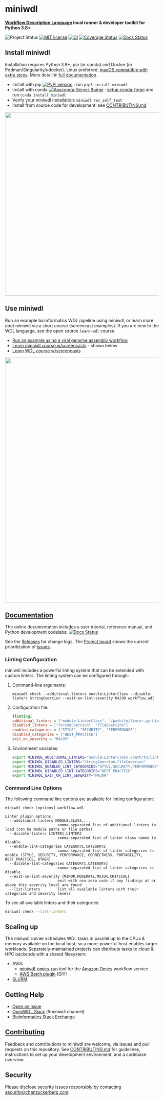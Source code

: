 # miniwdl
**[Workflow Description Language](http://openwdl.org/) local runner & developer toolkit for Python 3.8+**

![Project Status](https://img.shields.io/badge/status-stable-green.svg)
[![MIT license](https://img.shields.io/badge/license-MIT-brightgreen.svg)](https://github.com/chanzuckerberg/miniwdl/blob/main/LICENSE)
[![CI](https://github.com/chanzuckerberg/miniwdl/workflows/CI/badge.svg?branch=main)](https://github.com/chanzuckerberg/miniwdl/actions?query=workflow%3ACI)
[![Coverage Status](https://coveralls.io/repos/github/chanzuckerberg/miniwdl/badge.svg?branch=main)](https://coveralls.io/github/chanzuckerberg/miniwdl?branch=main)
[![Docs Status](https://readthedocs.org/projects/miniwdl/badge/?version=latest)](https://miniwdl.readthedocs.io/en/latest/)

## Install miniwdl

Installation requires Python 3.8+, pip (or conda) and Docker (or Podman/Singularity/udocker). Linux preferred; [macOS compatible with extra steps](https://github.com/chanzuckerberg/miniwdl/issues/145). More detail in [full documentation](https://miniwdl.readthedocs.io/en/latest/getting_started.html).

- Install with pip [![PyPI version](https://img.shields.io/pypi/v/miniwdl.svg)](https://pypi.org/project/miniwdl/) : run `pip3 install miniwdl`
- Install with conda [![Anaconda-Server Badge](https://anaconda.org/conda-forge/miniwdl/badges/version.svg)](https://anaconda.org/conda-forge/miniwdl) : [setup conda-forge](https://conda-forge.org/docs/user/introduction/#how-can-i-install-packages-from-conda-forge) and run `conda install miniwdl`
- Verify your miniwdl installation: `miniwdl run_self_test`
- Install from source code for development: see [CONTRIBUTING.md](CONTRIBUTING.md)

<img src="https://github.com/openwdl/learn-wdl/blob/master/images/miniwdl-dev.png" width=600>

## Use miniwdl

Run an example bioinformatics WDL pipeline using miniwdl, or learn more abut miniwdl via a short course (screencast examples).  If you are new to the WDL language, see the open source `learn-wdl` course.  

- [Run an example using a viral genome assembly workflow](https://miniwdl.readthedocs.io/en/latest/getting_started.html)
- [Learn miniwdl course w/screencasts](https://github.com/openwdl/learn-wdl/tree/master/6_miniwdl_course) - shown below
- [Learn WDL course w/screencasts](https://github.com/openwdl/learn-wdl)

[<img src="https://github.com/openwdl/learn-wdl/blob/master/images/miniwdl-screencasts.png" width=800>](https://www.youtube.com/playlist?list=PL4Q4HssKcxYv1FQJUD6D1Cu0Q1O-_S1hM)

## [Documentation](https://miniwdl.readthedocs.io/en/latest/WDL.html)

The online documentation includes a user tutorial, reference manual, and Python development codelabs: [![Docs Status](https://readthedocs.org/projects/miniwdl/badge/?version=latest)](https://miniwdl.readthedocs.io/en/latest/WDL.html)

See the [Releases](https://github.com/chanzuckerberg/miniwdl/releases) for change logs. The [Project board](https://github.com/chanzuckerberg/miniwdl/projects/1) shows the current prioritization of [issues](https://github.com/chanzuckerberg/miniwdl/issues).

### Linting Configuration

miniwdl includes a powerful linting system that can be extended with custom linters. The linting system can be configured through:

1. Command-line arguments:
   ```
   miniwdl check --additional-linters module:LinterClass --disable-linters StringCoercion --exit-on-lint-severity MAJOR workflow.wdl
   ```

2. Configuration file:
   ```ini
   [linting]
   additional_linters = ["module:LinterClass", "/path/to/linter.py:LinterClass"]
   disabled_linters = ["StringCoercion", "FileCoercion"]
   enabled_categories = ["STYLE", "SECURITY", "PERFORMANCE"]
   disabled_categories = ["BEST_PRACTICE"]
   exit_on_severity = "MAJOR"
   ```

3. Environment variables:
   ```bash
   export MINIWDL_ADDITIONAL_LINTERS="module:LinterClass,/path/to/linter.py:LinterClass"
   export MINIWDL_DISABLED_LINTERS="StringCoercion,FileCoercion"
   export MINIWDL_ENABLED_LINT_CATEGORIES="STYLE,SECURITY,PERFORMANCE"
   export MINIWDL_DISABLED_LINT_CATEGORIES="BEST_PRACTICE"
   export MINIWDL_EXIT_ON_LINT_SEVERITY="MAJOR"
   ```

### Command Line Options

The following command line options are available for linting configuration:

```
miniwdl check [options] workflow.wdl

Linter plugin options:
  --additional-linters MODULE:CLASS,...
                        comma-separated list of additional linters to load (can be module paths or file paths)
  --disable-linters LINTER1,LINTER2
                        comma-separated list of linter class names to disable
  --enable-lint-categories CATEGORY1,CATEGORY2
                        comma-separated list of linter categories to enable (STYLE, SECURITY, PERFORMANCE, CORRECTNESS, PORTABILITY, BEST_PRACTICE, OTHER)
  --disable-lint-categories CATEGORY1,CATEGORY2
                        comma-separated list of linter categories to disable
  --exit-on-lint-severity {MINOR,MODERATE,MAJOR,CRITICAL}
                        exit with non-zero code if any findings at or above this severity level are found
  --list-linters        list all available linters with their categories and severity levels
```

To see all available linters and their categories:

```bash
miniwdl check --list-linters
```

## Scaling up

The miniwdl runner schedules WDL tasks in parallel up to the CPUs & memory available on the local host; so a more-powerful host enables larger workloads. Separately-maintained projects can distribute tasks to cloud & HPC backends with a shared filesystem:

* AWS:
  * [miniwdl-omics-run](https://github.com/miniwdl-ext/miniwdl-omics-run) tool for the [Amazon Omics](https://aws.amazon.com/omics/) workflow service
  * [AWS Batch plugin](https://github.com/miniwdl-ext/miniwdl-aws) (DIY)
* [SLURM](https://github.com/miniwdl-ext/miniwdl-slurm)

## Getting Help

* [Open an issue](https://github.com/chanzuckerberg/miniwdl/issues)
* [OpenWDL Slack](https://openwdl.slack.com/) (#miniwdl channel)
* [Bioinformatics Stack Exchange](https://bioinformatics.stackexchange.com/questions/tagged/wdl)

## [Contributing](https://github.com/chanzuckerberg/miniwdl/blob/main/CONTRIBUTING.md)

Feedback and contributions to miniwdl are welcome, via issues and pull requests on this repository. See [CONTRIBUTING.md](https://github.com/chanzuckerberg/miniwdl/blob/main/CONTRIBUTING.md) for guidelines, instructions to set up your development environment, and a codebase overview.

## Security

Please disclose security issues responsibly by contacting security@chanzuckerberg.com.
